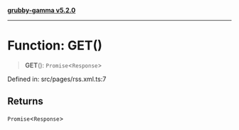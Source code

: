 [**grubby-gamma v5.2.0**](../../../README.md)

***

# Function: GET()

> **GET**(): `Promise`\<`Response`\>

Defined in: src/pages/rss.xml.ts:7

## Returns

`Promise`\<`Response`\>
